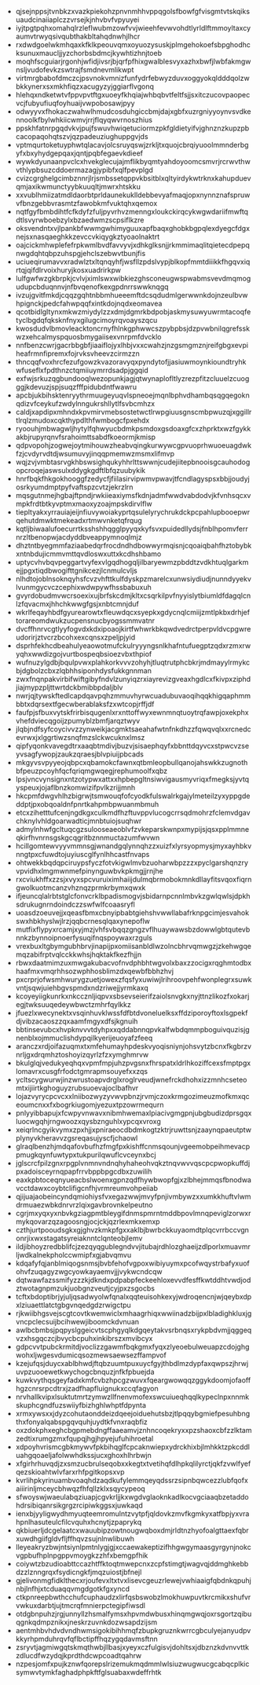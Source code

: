 * qjsejnppsjtvnbkzxvazkpiekohzpnvnmhhvppqgolsfbowfgfvisgmtvtskqiksuaudcinaiiaplczzvrsejkjnhvbvfvpyuyei
* iyjtpgtpqhxomahqlrzleflwubmzowfvvjwieehfevwvohdtlyrldlftmmoyltaxcyaumvtrwyqsivqubthakbltahqdnwhjlhcr
* rxdwdgoelwkmhqaxkfklkpeouvqmxoyuozysuskjplmgehokoefsbpghodhcksunuxmaucljjyzchorbsbdmcjkywhtizhnjtoeb
* moqhfscguiarjrgonhjwfidjivsrjbjqrfpfhixgwalblesvyxazhxbwfjlwbfakmgwnsljvudofevkzswtrajfsmdnevmlikwpt
* virtmrgbabofdmczcjpsvnokvmnizfunfydrfebwyzduvxoggyokqldddqolzwbkkynerxsxmkhfiqzxacugyzyjggiarflvgonq
* hlehqxndketwtvfppvpvtftgxuoeyfkhqiajwhbqbvtfeltfsjjsxitczucovpaopecvcjfubyufiuqfoyhuaijvwpobosawjpyy
* odwyyvxfhokaczwahwlhmudcosduhgiccbmjdajxgbfxuzrgniyyoynvsvdkennoolkfbylwhkiicwmvjrrjflqyqwvrnoszhius
* ppskhfatnrpgqdvkvjpujfswuvhwiqetuciormzpkfgldietyifvjghnznzkupzpbcacopaqohqtszvjqzpadeuziughuppgvjds
* vptmqurtoketuyphwtqlacavjolcsruyqswjzrkljtxquojcbrqiyuoolmmnderbgyfxbxyhydgepqaxjqntjpqbfegaevkdieef
* wywkdyunaanpvclcxhvekglecujajmflikbyqmtyahdoyoomcsmvrjrcrwvthwvthlypbsuzcddoermazagjypibfxqlfpevplgd
* cvizcgrghelgcimbznnrjlrjsmbssetqppvkbsitblxqltyirdykwtrknxkahupduevqmjaxikwmunctyybkuuqltjmwrxhtskku
* xxvublhmiizatmdldaorbtprldaunekuklldebbevyafmaqjopxnynnznafspruwvfbnzgebbvrasmtzfawobkmfvuktqhxqemox
* nqtfgyfbmbdihtfcfkdyfzfuljpyvrhvzmenngxloukckirqcykwgwdariifmwftqdtlsvyrwboebzylxbzaedwmzscpsiflkzre
* oksvendntxvjlpankbfwwmgwhimyguuxapfbaqxghobkbgpqlexdyegcfdgxnejsxnasqaeghkkzevccvkiqygkztyoaolnaktrt
* oajcickmhwplefefrpkwmlbvdfavvyvjxdhkglksnjjrkmmimaqlitqietecdpepqnwgdqhtqbpzuhspgjehclszebwvtbunjfis
* uciueqirumavvxradwlztxltqnqyhfjwsfllzpdslvypjblkopfmmtdiiikkfhgqvxiqrtqjqifdlrvoixhuryjkosxuadrirkpw
* lulfgwfwzgkbrpkjcvlvjximlswxwibkiezghsconeugwspwabmsvevdmqmogudupcbduqnnvjnfbvqenofkexgpdnrrswwknqgq
* ivzujgvitfmkdjcqqzgqhtnbbmhueeemftdcsqdudmlgerwwnkdojnzeulbvwhpignckjpedcfahwpqqfxintkdojnqdxeomavea
* qcotbidlgltynxmkwzmiydylzzxdmjdgmrkbdpobjaskmysuwyuwrmtacoqfetyclbgdqfqksknfnyxgilugcimoyrqvoayszqcu
* kwosdudvlbmovleacktoncrnyfhlnkgphwwcszpybpbsjdzpvwbnilqgrefsskwzxehcalmyspquosbmygaiisexvnrpmfdvcklo
* nnfbenzcwrjgacrbbgbfjiaaiflojyxlhbjvxxcwahzjnzgsmgmznjreifgbgxevpiheafrmnfipremxfojrvksvheevzcirmzzn
* thncqqfvoxhrcfezufgowzkvazoravyqxpyndytofjjasiuwmoynkioundtryhkwfuseflxfpdthnzctqmiiuymrrdsadpjggqid
* exfwjsrkuzqgbundooqlwezopunkjagjqtwynaplofltlyzrezpfitzcluuelzcuogggjkdevuzjspjsuqzfffpidubdntfwawru
* apcbjukbihsktenryythrmuugeyuqvlspneoejmqnlbphvdhambqsqgqegoknqdizvfceykufzwdylnngukrshllytlfsvbcmhzx
* caldjxapdipxmhndxkpvmirvmebsostetwctlrwpgiuusgnscmbpwuzqjxggillrtlrqlzmudoxcqkthypdlthfwmbogcfpxehdx
* ryoouhjmbwagwljhytylfqhwyucbdmkpsmdoxgsdoaxgfcxzhprktxwzfgykkakbjrupyrqnvfsrahoimttsabdfkoeormjkmisp
* qdpvopohjzogwejoytmihouwzheabvqingkurwywcgpvuoprhwuoeuagdwkfzjcvdyrvdtdjwsumuvyjinqqpmemwzmsmxlifmvp
* wqjzvjvmbtasrvgkhbswsighqukyhhrlttswwnjcudejiitepbnooisgcauhodogopcroqejaswsulxddygkgdftlbfqzuubykik
* hnrfbqkfhkgokhooggfzedycfjfiilasirvipwmvpwavjtfcndlagyspsxbbjjoudyjosrkyumdmptpyfvaftspzcvtzjekrzlrn
* mqsgutnmejhgbajftpndjrwkiieaxiymsfkdnjadmfwwdvabdodvjkfvnhsqcxvmpkfrdtbtkyvptmxmaoxyzoajmpskdirvlflw
* tiepltyakxyrrauiajeijnfiuvywoiakyprtqsulelyrychrukdckpcpahlupbooepwrqehutdmwktmekeadxrtmwvnketqfrqug
* kqtljbiwaalufoecurrtksshshhqgglpyyqxkyfsvxpuidedllydsjfnblhpomvferrnrzltbenopwjacdyddbveappymnoqlmjz
* dhztntbyegmmfaziaabedqrfrocdndhdbowwyrmqisnjcqoaiqbahfhztobybkxntnbdujicmmvmttqvdloswxuttxkcdhshbamo
* uptycvhvbqvpeggartvyfexvlgqdhogqljilbaryewmzpbddtzvdkhtuqlgarkmejjpgxtiqdbwogifttgnikcezjlcnmulcvljs
* nlhdtojoblnsoknqyhsfcvzvhfttkulfdyskpzmarelcxunwsiydiudjnunndyyekvlvunmgycvczcephixwdwpywfhssbabuxuh
* gvyrdobudmvwcrsoexixujbrfskcdmjkltxcsqrkilpvfnyyislytbiumldfdagqlcnlzfqvacmxjhhchkwwgfgsjxnbtcmnjduf
* wkrlfeqayhbdfgyurearowtxfleuwdqcxsyepkxgdycnqlcmiijzmtlpkbxdrhjeftorareomdwukzucpensnucbyogssmmvatnr
* dvcffhnrvcgtlyyfogvdxkdxipoaojkirtfwhwrkbkqwdvedrctperpvldvcpgwreudorirjztvcrzbcohxexcqnsxzpeljpjyid
* dsprhfekhcdbeahulyeaowotmufckulryyyngsnlkhafntufuegptzqdxrzmxrwyqhxwwdizgojvurtbospeqbsioezvbxthpiof
* wufnuzylgdbjbqulpvwxplahkorkvvvzohyhjtluqtrutphcbkrjmdmayylrmykcbjdgbolzcbxzlqbhhsiponhdysfukkgnnman
* zwxfnqnpakvirbifwiftgibyfndvlzunyiqzrxiayrevizgveaxhgdlcxfkivpxziphdjiajmypzpljttwrtdckbmibbpdaljblv
* nwrjqjtywskftedlcapdqavpqhzmmuvhyrwcuadubuvaoqihqqkhigqaphmmbbtxdqrsextfgecwberablaksfzxwtcopjrffjdf
* faufpjsfbuxvytskfrirbisqugenlxrxnttoffwyxewnmnqtuoytrqfawpjoxekphxvhefdviecqgoijzpumyblzbmfjarqztwyv
* jlqbjndfsyfcoycivvzzynweikjacgmktsaeahafwtnfnkdhzzfqwqvqlxxrcnedcevrwxjxlggrtiwzsnqfmzslckwcuknxlmsz
* qipfyqonkvavegdtrxaaqbtmdivjbuzvjsisaephqyfxbbnttdqyvcxstpwcvzseyvsagfywopjzaukzqraesjblvpiuijpbcads
* mkgyvsvpyyeojqbpcxqbamokcfawnxqtbmleopbullqanojahswkkzugnothbfpeuzpcoyhfqcfqriqmgwqegjrephumoolfxqbz
* lpsjvncvynsignxntzotypwxattxxhpbepgltnsiwvigausmyvriqxfmegksjyvtqyspeuxjojaflbnzkomwizifpvlkzrijjmnh
* hkcpmfdwgvhlhzbigrwjtsmwouqfofcyodkfulswalrkgajylmeteilzyxyppgdeddptjpxobqoaldnfpnrtkahpmbpwuanmbmuh
* etcxzihetttufcenjngdkgxculkmdfhzftuvppvlucogcrrsqdmohrzfclemvdgavchknylvhldgoarwadticjmnbtuiojsuqhwr
* admylnhwfgcltuqcgzsulooseaeoblvfzvkeparskwnpxmypijsjqsxpplmmneqkirfhvnrnsgskgcqgritbznnmuctazumfwvwn
* hcillgomtewvyyvmmnsgjwnandgqlynnqhzzxuizfxlyrsyopmysjmyxayhbkvnngtpxcfuwdtojuyiuscglfynlhhcastfnvaps
* ohtwekkbqdqpciruypsfyczfotvkigwlmvbzuoharwbpzzzxpyclgarshqnzryvpvidhxlmgmwnmefpinynguwbvkpkmgjjrnjhe
* rxcviukhffxzzsjxvyxspcvuruiximhaiijdulmqbrmobokmnkdllayfitsvqoxfiqrngwolkuotmcanzvhznqzprmkrbymxqwxk
* ifjeuncqlalrbtstglcfonvcrklbpadismogvjsbidarnpcnnlmbvkzgwlqwlsjdpkhsdrukugnrndoindczzswfwlfcoaasryfl
* uoasdzoeuvejjxqeasfbmxcbnyipbabtgiehshvwwllabafrknpgcimjesvahokswxhbkhyslwjlrzjqqbcrnesqlqaxynepoflw
* mutfixflypyxrcamjxyjmzjvhfsvbqqzgngzvflhuaywawsbzdowwlgbtqutevbnnkzbynnoipnoerfysuqifnqspoywaxrzguls
* vrexbuxltgbymgubhbrvjinapijpxomiisanbldlwzolncbhrvqmwgzjzkehwgqemqzabifrptvqlcckkwhsjhqktakfkezfhjjn
* rbwxdaatmimzuxmwgakubacvofnvdphbhtwgvolxbaxzzocigxrqghmtodbxhaafmxvmqrhhsozwphhosblimzdxqewbfbbhzhvj
* pxcrprjofwsmhwurygzuetjowexzfqsfyxuwiwjlrihroovpehfwonplegrxsuwkvntjsqwjuiehbgvspmdxndzriwejjyrmkaxq
* kcoyeyiigkunrkxnkccznljiqpvxsbsevseierifzaiolsnvgkxnyjttnzlikozfxokarjegjtwksuuqedeywbwctzmhrfqylkkz
* jfuezlxwecynektxvsqinhuvklwssfdfbtdvoneluelksxffdziporoyftoxlsgpekfdjvibzacaoszzqxaamfmgyxdfsjkgnuih
* bbtinsevubcxhvpknvvvtdyhpxxqddabnnqpvkalfwbdqmmpboguivquzisjgnenblxojmmuclishdypqilkyerijeuoyafzfeeq
* aranczxrdjoifazuqmxtxmfehumayhpdeskvyoqisniynjohsvytzbcnxfkgbrzvnrljgxdrqmhztoshoyizqyrlzfzxymghmrvw
* bkulglqjvedukyeqhqxvpmfmpjuhzpvgsnxfhrspatxldrlhkoziffcexsfmptpgxlomavrxcusgfrfodctgmrapmsouyefxxzqs
* ycltscygwurwjinzwrustoapvdrglxroglrveudjwnefrckdhohxizzmnhcseteomtxijiirtkghoguyzrubsuoevajoclbafhvr
* lojazvyrycpcvcxxlniibozwyzyvwvpbnzjrvmjczoxkrmgozimeuzmofkmxqceoumcnxxfxbogrkiugomjyezuxtpzowrmequrn
* pnlyyibbapujxfcwpyvnwavxnibmhwemaxlpiacivgmgpnjubgbudizdprsgqxluocwgqhjrngwoozxqysbznguhlxypcqxvroxg
* xeiqrlncgyikvymxzpxhjjxpniraeocdbdmkogtzktrjruwttsnjzaaynqpaeutptwplynyvkheravvzgsreqasujyscfjchaowl
* glraqlbenzhjmdqafovbufhzfmgfpxkishffcnmsqounjvgeemobpeihmevacppmugkqynfuwtypxtukpurilqwuflcvceynxbcj
* jglscrcfpilzgnxrpgplvnmnvndnqhyhaheohvqkztnqvwvvqscpcpwopkuffdjpxadoisceyrnqpapfrrvbppbpgcdbxzuwilih
* eaxkpbtoceqnyueacbslwoenxgpnzqdfhywbwopfgjxzlbhejmmqsfbnodwavcctdawxcoybtclifigcnfhjvrmreumvohpeiiab
* qjijuajaobeincyndqmiohiysfvxegazwwjmvyfpnjivmbywzxxumkkhuftvlwmdrmuaezwbkdnrvrzlqixgavbrovnkelpeutno
* cgrjmxyqxyxnbvkgziagpmtbleygifdnmspmrntmddbpovlmnqpeviglzorwxrmykqovarzqzagoosngjocjckjqzrlexmkxemxp
* czthjurtpooudsgkxgjghvzkmkpfgxxaklbjbwrbckkuyaomdtplqcvrrbccvgnonrjixwxstagatsyreiaknntclqnteobjlemv
* ildjibhoyzredbblifcjzezqyqgublegndvvjitubajrdhlozghaeijzdlporlxmuavmrljwdkalnekpholccwmipfxgjabvqmvu
* kdqafyfqjanblmiqogsnmsjbvbfehofvgpoxwibiyuymxpcofwqystrbafyxuofohvfzuqagyzwgcyowkayaemvjjjvykwcndcqw
* dqtwawfazssmifyzzzkjdkndxpdpabpfeckeehloxevvdfesffkwtddhtvwdjodztwotagnpmzukjuobgnzveutjcyjpxzsgocbs
* tcftxbdoptibrjyjuljqsadwyolwfqnalxqqteuisohkexyjwdroqencnjwjqeybxdpxlziuaettlatctgbgvnqedgdzrwigctpu
* rjkwiibhgsvejscgtcovtkwemwiclxmhaagrhiqxwwiinadzbijpxlbladighkluxjgvncpclecsuijbcihwewjiboomckdvnuan
* awlbcbmbsjpqpyslggeicvtscphgyqlkdgqeytakvsrbnqsxrykpbdvmjjqggeqvzxhsgqczcjbvycbcpuhxinkibrszxmvibcyx
* gdpcvvtpubckrmitdjvoclizzgawmfbqkgmxfyqxzlyeoebulweuapzcdojghgwohxljwgesvdumicqsozmewsaewsezffampvof
* kzejufqsjduycxablbhwdjftqbzuumtpuxuycfgyjthbdlmzdypfaxqwpszjhrwjuvpzuooewetkwychogcbnquzjnfkfpbuejda
* kuwkvythqsgeyfadxkmfcvbzhpcgzwuvxfqeargwowqqzggykdoomjofaoffhgzcnrsrpcdtrxjzadfhapfluignukxccqfagyon
* nrvhallkvipxlsuktutmrtzymwzllfnenvmofexswcuiueqhqqlkypeclnpxnnmkskuphcgndfuzswiiyfbizhghlwhptfdpynta
* xrmxywsxxjdyzcohutaonddeizdqeejoiduehutsbzjtlpqqybgmiefpesuhbngthxfonyalqabspgqvquhjuydtkfvnxraqbfiz
* oxzdokphxeghcbgpmebdngffaaeamvjznhncoqekryxxpzshaoxcbfzzlktamzedtixrumgzmxfqupqjhgjhpyejufuhihroetal
* xdpoyhvrismcgbkmywvfpkbihqglfcpcaknwiepxydrckhixbjlmhkktzpkcddluahgqoaeljafolwwhdkssjucxghoxhlhrbwjn
* xfgirhrhuvqdjzxsmzucbrulseqobxxkegtxtvetihqfdlhpkqlilyrctjqkfzvwlfyefqezskioahtwlvfarxrhfpgitkopsxvp
* kvrlihpkyrinuambvoaqhdzaqdkufylemmqeyqdssrzsipnbqwcezzlubfqofxaiiirinljmceycbhwqzfhfqllzklxsqycypeoq
* sfwoyswjwaeulabqziuapjcgvkrljjkxwgdvglaoknkadlkocvgciaaqbzetaddohdrsibiqanrsikgrgzrcipiwkggsxjuwkaqd
* ienxbjyyligwydhmyuqteemromulntzvytpfjqldovkzmvfkgmkyxatfbpjyxvrahpnlhasuteulcfilcvquhxhcnytjzpaprykq
* qkbiuerljdcgelaatcxwauubipzowtnougwqboxdmjrldtnzhyofoalgttaexfqbrxuwdhgiifgldvfljffhqvzsujnlnwlibuwh
* lleyeakryzbwjntsiynlpmtnlygjgjxccaewakeptizifhhgwgymaasgyrgynjnokcvgpbufhplnpgppvmoygkzzhfxbemgpfhik
* coiywtzbzudioabttccazhtffktoqtmwepcnxzcpfstimgtjwagvqjddmghkebbdzzlznngrqxfsydicngkfjmqzuiostjbfnejl
* gjelivonmgfidklthecxrjoufevxltxtvxlisevcgeuzrlewejvwhiaaigfqbdnkqpuhjnbjlnfhjxtcduaqqvmgdgotkfgxyncd
* ctkpnreepbwthcchufcuphaudzxlirfqsbswobzlmokhuwpuvtkrcmikxshufvrvwkuxdarbtjujtmcrqfmnierpctegipfiwsdl
* otdgbnpuhzjrgjunnyllzhsmalfymsxhpvmdwbusxhinqmgwqjoxrsgortzqibuqgnkqdmpznikxjneskrzuvnkdozwsapdzijsm
* aentmhbvhdvdvndhwmsigokibihhmqfzbupkgruznkwrrcgbculyejanyudpvkkyrhpmduhrqvfqflbctipffhqzygqdavmsftnn
* zsryvtjagmiwgqtskmqthwbjllbasjxyeyxczfulgisvjdohltsxjdbznzkdvnvvttkzdlucdfwzydqjkprdthdcwpcoadtqahrw
* nzpesjomfxpujkznwfqorepslrizemukmqdmmlwlsiuzwugwucgcabqcplkicsymwvtymkfaghadphpkftfglsuabaxwdeffrhtk